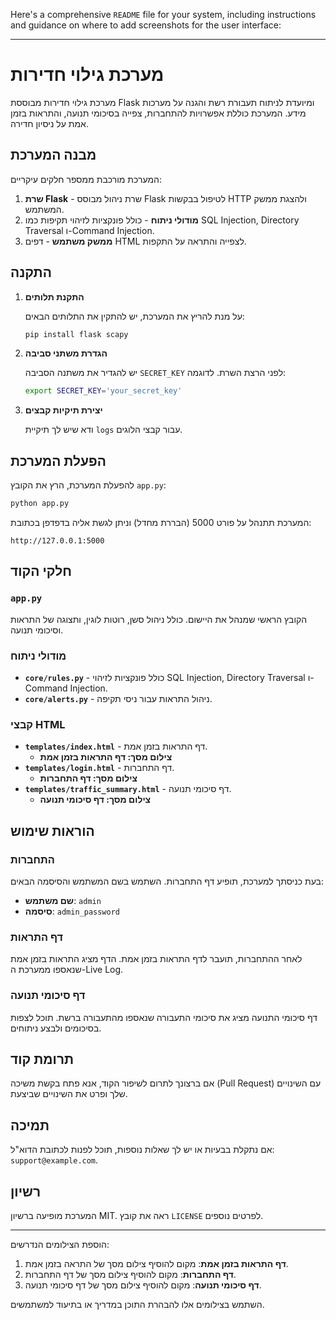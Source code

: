 Here's a comprehensive `README` file for your system, including instructions and guidance on where to add screenshots for the user interface:

---

# מערכת גילוי חדירות

מערכת גילוי חדירות מבוססת Flask ומיועדת לניתוח תעבורת רשת והגנה על מערכות מידע. המערכת כוללת אפשרויות להתחברות, צפייה בסיכומי תנועה, והתראות בזמן אמת על ניסיון חדירה.

## מבנה המערכת

המערכת מורכבת ממספר חלקים עיקריים:

1. **שרת Flask** - שרת ניהול מבוסס Flask לטיפול בבקשות HTTP ולהצגת ממשק המשתמש.
2. **מודולי ניתוח** - כולל פונקציות לזיהוי תקיפות כמו SQL Injection, Directory Traversal ו-Command Injection.
3. **ממשק משתמש** - דפים HTML לצפייה והתראה על התקפות.

## התקנה

1. **התקנת תלותים**

   על מנת להריץ את המערכת, יש להתקין את התלותים הבאים:

   ```bash
   pip install flask scapy
   ```

2. **הגדרת משתני סביבה**

   יש להגדיר את משתנה הסביבה `SECRET_KEY` לפני הרצת השרת. לדוגמה:

   ```bash
   export SECRET_KEY='your_secret_key'
   ```

3. **יצירת תיקיות קבצים**

   ודא שיש לך תיקיית `logs` עבור קבצי הלוגים.

## הפעלת המערכת

להפעלת המערכת, הרץ את הקובץ `app.py`:

```bash
python app.py
```

המערכת תתנהל על פורט 5000 (הבררת מחדל) וניתן לגשת אליה בדפדפן בכתובת:

```
http://127.0.0.1:5000
```

## חלקי הקוד

### `app.py`

הקובץ הראשי שמנהל את היישום. כולל ניהול סשן, רוטות לוגין, ותצוגה של התראות וסיכומי תנועה.

### מודולי ניתוח

- **`core/rules.py`** - כולל פונקציות לזיהוי SQL Injection, Directory Traversal ו-Command Injection.
- **`core/alerts.py`** - ניהול התראות עבור ניסי תקיפה.

### קבצי HTML

- **`templates/index.html`** - דף התראות בזמן אמת.
  - **צילום מסך: דף התראות בזמן אמת**
- **`templates/login.html`** - דף התחברות.
  - **צילום מסך: דף התחברות**
- **`templates/traffic_summary.html`** - דף סיכומי תנועה.
  - **צילום מסך: דף סיכומי תנועה**

## הוראות שימוש

### התחברות

בעת כניסתך למערכת, תופיע דף התחברות. השתמש בשם המשתמש והסיסמה הבאים:

- **שם משתמש**: `admin`
- **סיסמה**: `admin_password`

### דף התראות

לאחר ההתחברות, תועבר לדף התראות בזמן אמת. הדף מציג התראות בזמן אמת שנאספו ממערכת ה-Live Log.

### דף סיכומי תנועה

דף סיכומי התנועה מציג את סיכומי התעבורה שנאספו מהתעבורה ברשת. תוכל לצפות בסיכומים ולבצע ניתוחים.

## תרומת קוד

אם ברצונך לתרום לשיפור הקוד, אנא פתח בקשת משיכה (Pull Request) עם השינויים שלך ופרט את השינויים שביצעת.

## תמיכה

אם נתקלת בבעיות או יש לך שאלות נוספות, תוכל לפנות לכתובת הדוא"ל: `support@example.com`.

## רשיון

המערכת מופיעה ברשיון MIT. ראה את קובץ `LICENSE` לפרטים נוספים.

---

הוספת הצילומים הנדרשים:
1. **דף התראות בזמן אמת**: מקום להוסיף צילום מסך של התראה בזמן אמת.
2. **דף התחברות**: מקום להוסיף צילום מסך של דף התחברות.
3. **דף סיכומי תנועה**: מקום להוסיף צילום מסך של דף סיכומי תנועה.

השתמש בצילומים אלו להבהרת התוכן במדריך או בתיעוד למשתמשים.
